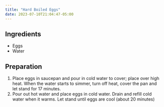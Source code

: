 ```yaml
---
title: "Hard Boiled Eggs"
date: 2023-07-10T21:04:47-05:00
---
```


## Ingredients
* Eggs
* Water

## Preparation
1. Place eggs in saucepan and pour in cold water to cover; place over high heat. When the water starts to simmer, turn off heat, cover the pan and let stand for 17 minutes.
2. Pour out hot water and place eggs in cold water. Drain and refill cold water when it warms. Let stand until eggs are cool (about 20 minutes)
